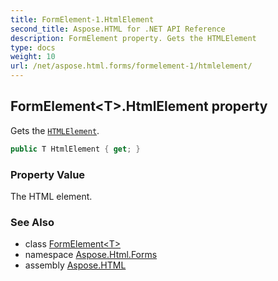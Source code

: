 ```yaml
---
title: FormElement-1.HtmlElement
second_title: Aspose.HTML for .NET API Reference
description: FormElement property. Gets the HTMLElement
type: docs
weight: 10
url: /net/aspose.html.forms/formelement-1/htmlelement/
---
```

## FormElement&lt;T&gt;.HtmlElement property

Gets the [`HTMLElement`](../../../aspose.html/htmlelement/).

```csharp
public T HtmlElement { get; }
```

### Property Value

The HTML element.

### See Also

* class [FormElement&lt;T&gt;](../)
* namespace [Aspose.Html.Forms](../../../aspose.html.forms/)
* assembly [Aspose.HTML](../../../)
